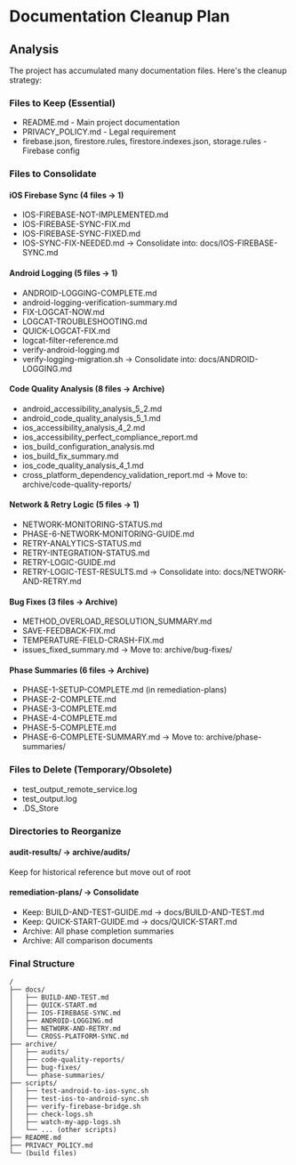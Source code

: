 # Documentation Cleanup Plan

## Analysis

The project has accumulated many documentation files. Here's the cleanup strategy:

### Files to Keep (Essential)
- README.md - Main project documentation
- PRIVACY_POLICY.md - Legal requirement
- firebase.json, firestore.rules, firestore.indexes.json, storage.rules - Firebase config

### Files to Consolidate

#### iOS Firebase Sync (4 files → 1)
- IOS-FIREBASE-NOT-IMPLEMENTED.md
- IOS-FIREBASE-SYNC-FIX.md
- IOS-FIREBASE-SYNC-FIXED.md
- IOS-SYNC-FIX-NEEDED.md
→ Consolidate into: docs/IOS-FIREBASE-SYNC.md

#### Android Logging (5 files → 1)
- ANDROID-LOGGING-COMPLETE.md
- android-logging-verification-summary.md
- FIX-LOGCAT-NOW.md
- LOGCAT-TROUBLESHOOTING.md
- QUICK-LOGCAT-FIX.md
- logcat-filter-reference.md
- verify-android-logging.md
- verify-logging-migration.sh
→ Consolidate into: docs/ANDROID-LOGGING.md

#### Code Quality Analysis (8 files → Archive)
- android_accessibility_analysis_5_2.md
- android_code_quality_analysis_5_1.md
- ios_accessibility_analysis_4_2.md
- ios_accessibility_perfect_compliance_report.md
- ios_build_configuration_analysis.md
- ios_build_fix_summary.md
- ios_code_quality_analysis_4_1.md
- cross_platform_dependency_validation_report.md
→ Move to: archive/code-quality-reports/

#### Network & Retry Logic (5 files → 1)
- NETWORK-MONITORING-STATUS.md
- PHASE-6-NETWORK-MONITORING-GUIDE.md
- RETRY-ANALYTICS-STATUS.md
- RETRY-INTEGRATION-STATUS.md
- RETRY-LOGIC-GUIDE.md
- RETRY-LOGIC-TEST-RESULTS.md
→ Consolidate into: docs/NETWORK-AND-RETRY.md

#### Bug Fixes (3 files → Archive)
- METHOD_OVERLOAD_RESOLUTION_SUMMARY.md
- SAVE-FEEDBACK-FIX.md
- TEMPERATURE-FIELD-CRASH-FIX.md
- issues_fixed_summary.md
→ Move to: archive/bug-fixes/

#### Phase Summaries (6 files → Archive)
- PHASE-1-SETUP-COMPLETE.md (in remediation-plans)
- PHASE-2-COMPLETE.md
- PHASE-3-COMPLETE.md
- PHASE-4-COMPLETE.md
- PHASE-5-COMPLETE.md
- PHASE-6-COMPLETE-SUMMARY.md
→ Move to: archive/phase-summaries/

### Files to Delete (Temporary/Obsolete)
- test_output_remote_service.log
- test_output.log
- .DS_Store

### Directories to Reorganize

#### audit-results/ → archive/audits/
Keep for historical reference but move out of root

#### remediation-plans/ → Consolidate
- Keep: BUILD-AND-TEST-GUIDE.md → docs/BUILD-AND-TEST.md
- Keep: QUICK-START-GUIDE.md → docs/QUICK-START.md
- Archive: All phase completion summaries
- Archive: All comparison documents

### Final Structure

```
/
├── docs/
│   ├── BUILD-AND-TEST.md
│   ├── QUICK-START.md
│   ├── IOS-FIREBASE-SYNC.md
│   ├── ANDROID-LOGGING.md
│   ├── NETWORK-AND-RETRY.md
│   └── CROSS-PLATFORM-SYNC.md
├── archive/
│   ├── audits/
│   ├── code-quality-reports/
│   ├── bug-fixes/
│   └── phase-summaries/
├── scripts/
│   ├── test-android-to-ios-sync.sh
│   ├── test-ios-to-android-sync.sh
│   ├── verify-firebase-bridge.sh
│   ├── check-logs.sh
│   ├── watch-my-app-logs.sh
│   └── ... (other scripts)
├── README.md
├── PRIVACY_POLICY.md
└── (build files)
```
